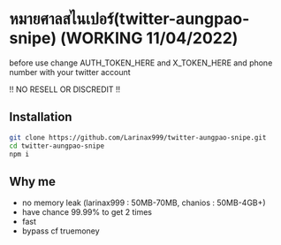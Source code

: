 # หมายศาลสไนเปอร์(twitter-aungpao-snipe) (WORKING 11/04/2022)

before use change AUTH_TOKEN_HERE and X_TOKEN_HERE and phone number with your twitter account

!! NO RESELL OR DISCREDIT !!

## Installation
```sh
git clone https://github.com/Larinax999/twitter-aungpao-snipe.git
cd twitter-aungpao-snipe
npm i
```

## Why me

- no memory leak (larinax999 : 50MB-70MB, chanios : 50MB-4GB+)
- have chance 99.99% to get 2 times
- fast
- bypass cf truemoney

